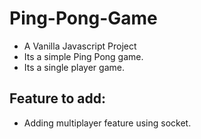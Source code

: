 # Ping-Pong-Game

- A Vanilla Javascript Project
- Its a simple Ping Pong game.
- Its a single player game.

## Feature to add:
- Adding multiplayer feature using socket.
